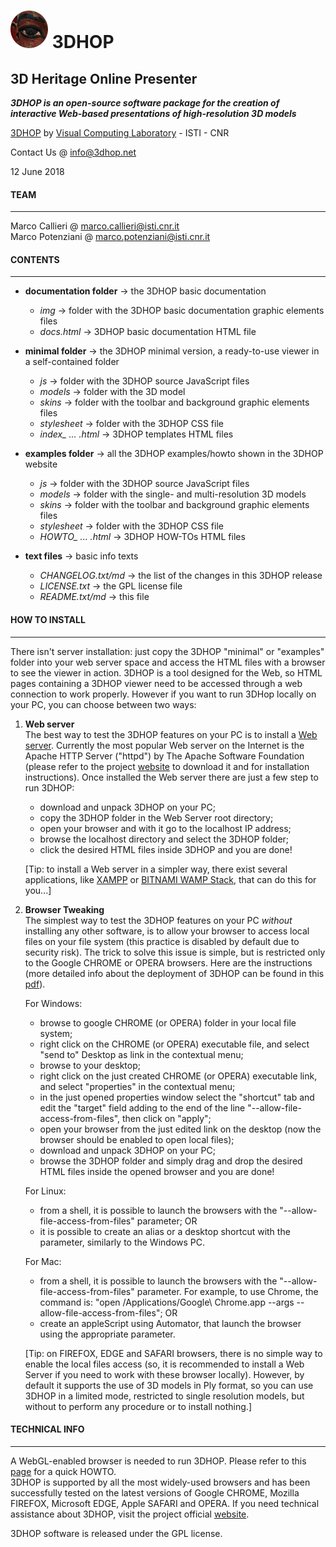 ![3DHOP Logo](documentation/img/logo.png) **3DHOP**
=========
3D Heritage Online Presenter
----------------------------
***3DHOP is an open-source software package for the creation of interactive Web-based presentations of high-resolution 3D models***  

[3DHOP](http://www.3dhop.net) by [Visual Computing Laboratory](http://vcg.isti.cnr.it) - ISTI - CNR

Contact Us @ info@3dhop.net

12 June 2018

#### TEAM
---------

Marco Callieri       @ marco.callieri@isti.cnr.it  
Marco Potenziani     @ marco.potenziani@isti.cnr.it

#### CONTENTS
-------------

- **documentation folder** -> the 3DHOP basic documentation
  - *img*                  -> folder with the 3DHOP basic documentation graphic elements files  
  - *docs.html*            -> 3DHOP basic documentation HTML file  


- **minimal folder**   -> the 3DHOP minimal version, a ready-to-use viewer in a self-contained folder
  - *js*               -> folder with the 3DHOP source JavaScript files
  - *models*           -> folder with the 3D model
  - *skins*            -> folder with the toolbar and background graphic elements files
  - *stylesheet*       -> folder with the 3DHOP CSS file
  - *index_ ... .html* -> 3DHOP templates HTML files  


- **examples folder**  -> all the 3DHOP examples/howto shown in the 3DHOP website
  - *js*               -> folder with the 3DHOP source JavaScript files
  - *models*           -> folder with the single- and multi-resolution 3D models
  - *skins*            -> folder with the toolbar and background graphic elements files
  - *stylesheet*       -> folder with the 3DHOP CSS file
  - *HOWTO_ ... .html* -> 3DHOP HOW-TOs HTML files


- **text files**       -> basic info texts
  - *CHANGELOG.txt/md* -> the list of the changes in this 3DHOP release
  - *LICENSE.txt*      -> the GPL license file
  - *README.txt/md*    -> this file

#### HOW TO INSTALL
-------------------

There isn't server installation: just copy the 3DHOP "minimal" or "examples" folder into your web server space and access the HTML files with a browser to see the viewer in action.
3DHOP is a tool designed for the Web, so HTML pages containing a 3DHOP viewer need to be accessed through a web connection to work properly.
However if you want to run 3DHop locally on your PC, you can choose between two ways:

1. **Web server**   
The best way to test the 3DHOP features on your PC is to install a [Web server](http://en.wikipedia.org/wiki/Web_server).
Currently the most popular Web server on the Internet is the Apache HTTP Server ("httpd") by The Apache Software Foundation (please refer to the project [website](http://httpd.apache.org/) to download it and for installation instructions).
Once installed the Web server there are just a few step to run 3DHOP:  
   + download and unpack 3DHOP on your PC;  
   + copy the 3DHOP folder in the Web Server root directory;  
   + open your browser and with it go to the localhost IP address;   
   + browse the localhost directory and select the 3DHOP folder;  
   + click the desired HTML files inside 3DHOP and you are done!  
   
   [Tip: to install a Web server in a simpler way, there exist several applications, like [XAMPP](http://www.apachefriends.org/index.html) or [BITNAMI WAMP Stack](http://bitnami.com/stack/wamp), that can do this for you...] 

2. **Browser Tweaking**   
The simplest way to test the 3DHOP features on your PC _without_ installing any other software, is to allow your browser to access local files on your file system (this practice is disabled by default due to security risk).
The trick to solve this issue is simple, but is restricted only to the Google CHROME or OPERA browsers. Here are the instructions (more detailed info about the deployment of 3DHOP can be found in this [pdf](http://3dhop.net/download/3DHOPsite_deployment.pdf)).
   
   For Windows: 
   + browse to google CHROME (or OPERA) folder in your local file system; 
   + right click on the CHROME (or OPERA) executable file, and select "send to" Desktop as link in the contextual menu;
   + browse to your desktop;
   + right click on the just created CHROME (or OPERA) executable link, and select "properties" in the contextual menu;
   + in the just opened properties window select the "shortcut" tab and edit the "target" field adding to the end of the line "--allow-file-access-from-files", then click on "apply";
   + open your browser from the just edited link on the desktop (now the browser should be enabled to open local files);
   + download and unpack 3DHOP on your PC;
   + browse the 3DHOP folder and simply drag and drop the desired HTML files inside the opened browser and you are done!
    
   For Linux:
   + from a shell, it is possible to launch the browsers with the "--allow-file-access-from-files" parameter;
   OR
   + it is possible to create an alias or a desktop shortcut with the parameter, similarly to the Windows PC.
    
   For Mac:
   + from a shell, it is possible to launch the browsers with the "--allow-file-access-from-files" parameter. For example, to use Chrome, the command is: "open /Applications/Google\ Chrome.app --args --allow-file-access-from-files";
   OR
   + create an appleScript using Automator, that launch the browser using the appropriate parameter.
   
   [Tip: on FIREFOX, EDGE and SAFARI browsers, there is no simple way to enable the local files access (so, it is recommended to install a Web Server if you need to work with these browser locally). However, by default it supports the use of 3D models in Ply format, so you can use 3DHOP in a limited mode, restricted to single resolution models, but without to perform any procedure or to install nothing.]  

#### TECHNICAL INFO
-------------------

A WebGL-enabled browser is needed to run 3DHOP. Please refer to this [page](http://www.khronos.org/webgl/wiki/Getting_a_WebGL_Implementation) for a quick HOWTO.  
3DHOP is supported by all the most widely-used browsers and has been successfully tested on the latest versions of Google CHROME, Mozilla FIREFOX, Microsoft EDGE, Apple SAFARI and OPERA.
If you need technical assistance about 3DHOP, visit the project official [website](http://www.3dhop.net).

3DHOP software is released under the GPL license.
